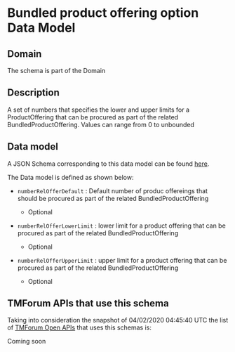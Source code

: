# Bundled product offering option Data Model

## Domain

The  schema is part of the  Domain

## Description

A set of numbers that specifies the lower and upper limits for a ProductOffering that can be procured as part of the related BundledProductOffering. Values can range from 0 to unbounded

## Data model

A JSON Schema corresponding to this data model can be found
[here](https://github.com/tmforum-rand/schemas/blob/candidates/Product/BundledProductOfferingOption.schema.json).

The Data model is defined as shown below:
- `numberRelOfferDefault` : Default number of produc offereings that should be procured as part of the related BundledProductOffering

  - Optional

- `numberRelOfferLowerLimit` : lower limit for a product offering that can be procured as part of the related BundledProductOffering

  - Optional

- `numberRelOfferUpperLimit` : upper limit for a product offering that can be procured as part of the related BundledProductOffering

  - Optional





## TMForum APIs that use this schema

Taking into consideration the snapshot of 04/02/2020 04:45:40 UTC the list of [TMForum Open APIs](https://www.tmforum.org/open-apis/) that uses this schemas is:

Coming soon